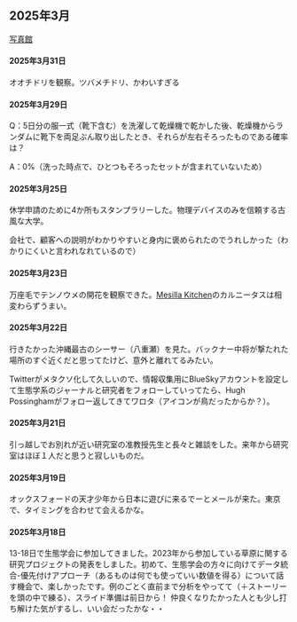 ## 2025年3月

[写真館](../photo/2025_03.html)

#### 2025年3月31日

オオチドリを観察。ツバメチドリ、かわいすぎる

#### 2025年3月29日

Q：5日分の服一式（靴下含む）を洗濯して乾燥機で乾かした後、乾燥機からランダムに靴下を両足ぶん取り出したとき、それらが左右そろったものである確率は？

A：0%（洗った時点で、ひとつもそろったセットが含まれていないため）

#### 2025年3月25日

休学申請のために4か所もスタンプラリーした。物理デバイスのみを信頼する古風な大学。

会社で、顧客への説明がわかりやすいと身内に褒められたのでうれしかった（わかりにくいと言われなれているので）

#### 2025年3月23日

万座毛でテンノウメの開花を観察できた。<a href="https://maps.app.goo.gl/T8LZEoYVNioZfNKQ8">Mesilla Kitchen</a>のカルニータスは相変わらずうまい。

#### 2025年3月22日

行きたかった沖縄最古のシーサー（八重瀬）を見た。バックナー中将が撃たれた場所のすぐ近くだと思ってたけど、意外と離れてるみたい。

Twitterがメタクソ化して久しいので、情報収集用にBlueSkyアカウントを設定して生態学系のジャーナルと研究者をフォローしていってたら、Hugh Possinghamがフォロー返してきてワロタ（アイコンが鳥だったからか？）。

#### 2025年3月21日

引っ越しでお別れが近い研究室の准教授先生と長々と雑談をした。来年から研究室はほぼ１人だと思うと寂しいものだ。

#### 2025年3月19日

オックスフォードの天才少年から日本に遊びに来るでーとメールが来た。東京で、タイミングを合わせて会えるかな。

#### 2025年3月18日

13-18日で生態学会に参加してきました。2023年から参加している草原に関する研究プロジェクトの発表をしました。初めて、生態学会の方々に向けてデータ統合-優先付けアプローチ（あるものは何でも使っていい数値を得る）について話す機会で、楽しかったです。例のごとく直前まで分析をやってて（＋ストーリーを頭の中で練る）、スライド準備は前日から！
仲良くなりたかった人とも少し打ち解けた気がするし、いい会だったかな・・







